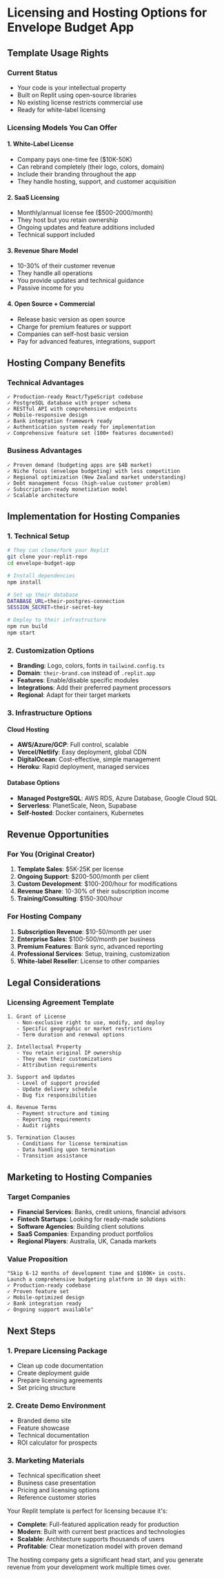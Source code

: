 # Licensing and Hosting Options for Envelope Budget App

## Template Usage Rights

### Current Status
- Your code is your intellectual property
- Built on Replit using open-source libraries
- No existing license restricts commercial use
- Ready for white-label licensing

### Licensing Models You Can Offer

#### 1. **White-Label License**
- Company pays one-time fee ($10K-50K)
- Can rebrand completely (their logo, colors, domain)
- Include their branding throughout the app
- They handle hosting, support, and customer acquisition

#### 2. **SaaS Licensing**
- Monthly/annual license fee ($500-2000/month)
- They host but you retain ownership
- Ongoing updates and feature additions included
- Technical support included

#### 3. **Revenue Share Model**
- 10-30% of their customer revenue
- They handle all operations
- You provide updates and technical guidance
- Passive income for you

#### 4. **Open Source + Commercial**
- Release basic version as open source
- Charge for premium features or support
- Companies can self-host basic version
- Pay for advanced features, integrations, support

## Hosting Company Benefits

### Technical Advantages
```
✓ Production-ready React/TypeScript codebase
✓ PostgreSQL database with proper schema
✓ RESTful API with comprehensive endpoints
✓ Mobile-responsive design
✓ Bank integration framework ready
✓ Authentication system ready for implementation
✓ Comprehensive feature set (100+ features documented)
```

### Business Advantages
```
✓ Proven demand (budgeting apps are $4B market)
✓ Niche focus (envelope budgeting) with less competition
✓ Regional optimization (New Zealand market understanding)
✓ Debt management focus (high-value customer problem)
✓ Subscription-ready monetization model
✓ Scalable architecture
```

## Implementation for Hosting Companies

### 1. **Technical Setup**
```bash
# They can clone/fork your Replit
git clone your-replit-repo
cd envelope-budget-app

# Install dependencies
npm install

# Set up their database
DATABASE_URL=their-postgres-connection
SESSION_SECRET=their-secret-key

# Deploy to their infrastructure
npm run build
npm start
```

### 2. **Customization Options**
- **Branding**: Logo, colors, fonts in `tailwind.config.ts`
- **Domain**: `their-brand.com` instead of `.replit.app`
- **Features**: Enable/disable specific modules
- **Integrations**: Add their preferred payment processors
- **Regional**: Adapt for their target markets

### 3. **Infrastructure Options**

#### Cloud Hosting
- **AWS/Azure/GCP**: Full control, scalable
- **Vercel/Netlify**: Easy deployment, global CDN
- **DigitalOcean**: Cost-effective, simple management
- **Heroku**: Rapid deployment, managed services

#### Database Options
- **Managed PostgreSQL**: AWS RDS, Azure Database, Google Cloud SQL
- **Serverless**: PlanetScale, Neon, Supabase
- **Self-hosted**: Docker containers, Kubernetes

## Revenue Opportunities

### For You (Original Creator)
1. **Template Sales**: $5K-25K per license
2. **Ongoing Support**: $200-500/month per client
3. **Custom Development**: $100-200/hour for modifications
4. **Revenue Share**: 10-30% of their subscription income
5. **Training/Consulting**: $150-300/hour

### For Hosting Company
1. **Subscription Revenue**: $10-50/month per user
2. **Enterprise Sales**: $100-500/month per business
3. **Premium Features**: Bank sync, advanced reporting
4. **Professional Services**: Setup, training, customization
5. **White-label Reseller**: License to other companies

## Legal Considerations

### Licensing Agreement Template
```
1. Grant of License
   - Non-exclusive right to use, modify, and deploy
   - Specific geographic or market restrictions
   - Term duration and renewal options

2. Intellectual Property
   - You retain original IP ownership
   - They own their customizations
   - Attribution requirements

3. Support and Updates
   - Level of support provided
   - Update delivery schedule
   - Bug fix responsibilities

4. Revenue Terms
   - Payment structure and timing
   - Reporting requirements
   - Audit rights

5. Termination Clauses
   - Conditions for license termination
   - Data handling upon termination
   - Transition assistance
```

## Marketing to Hosting Companies

### Target Companies
- **Financial Services**: Banks, credit unions, financial advisors
- **Fintech Startups**: Looking for ready-made solutions
- **Software Agencies**: Building client solutions
- **SaaS Companies**: Expanding product portfolios
- **Regional Players**: Australia, UK, Canada markets

### Value Proposition
```
"Skip 6-12 months of development time and $100K+ in costs.
Launch a comprehensive budgeting platform in 30 days with:
✓ Production-ready codebase
✓ Proven feature set
✓ Mobile-optimized design
✓ Bank integration ready
✓ Ongoing support available"
```

## Next Steps

### 1. **Prepare Licensing Package**
- Clean up code documentation
- Create deployment guide
- Prepare licensing agreements
- Set pricing structure

### 2. **Create Demo Environment**
- Branded demo site
- Feature showcase
- Technical documentation
- ROI calculator for prospects

### 3. **Marketing Materials**
- Technical specification sheet
- Business case presentation
- Pricing and licensing options
- Reference customer stories

Your Replit template is perfect for licensing because it's:
- **Complete**: Full-featured application ready for production
- **Modern**: Built with current best practices and technologies
- **Scalable**: Architecture supports thousands of users
- **Profitable**: Clear monetization model with proven demand

The hosting company gets a significant head start, and you generate revenue from your development work multiple times over.